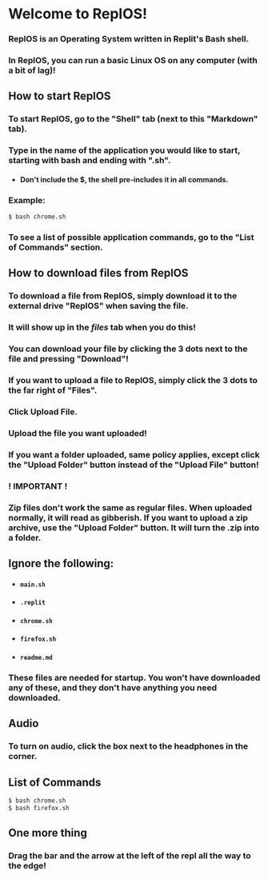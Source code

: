# Welcome to ReplOS!
### ReplOS is an Operating System written in Replit's Bash shell.
### In ReplOS, you can run a basic Linux OS on any computer (with a bit of lag)!
## How to start ReplOS
### To start ReplOS, go to the "Shell" tab (next to this "Markdown" tab).
### Type in the name of the application you would like to start, starting with bash and ending with ".sh".
* #### Don't include the $, the shell pre-includes it in all commands.
### Example:
```Bash
$ bash chrome.sh
```
### To see a list of possible application commands, go to the "List of Commands" section.
## How to download files from ReplOS
### To download a file from ReplOS, simply download it to the external drive "ReplOS" when saving the file.
### It will show up in the _files_ tab when you do this!
### You can download your file by clicking the 3 dots next to the file and pressing "Download"!
### If you want to upload a file to ReplOS, simply click the 3 dots to the far right of "Files".
### Click Upload File.
### Upload the file you want uploaded!
### If you want a folder uploaded, same policy applies, except click the "Upload Folder" button instead of the "Upload File" button!
### __! IMPORTANT !__
### Zip files don't work the same as regular files. When uploaded normally, it will read as gibberish. If you want to upload a zip archive, use the "Upload Folder" button. It will turn the .zip into a folder.
## Ignore the following:
* #### `main.sh`
* #### `.replit`
* #### `chrome.sh`
* #### `firefox.sh`
* #### `readme.md`
### These files are needed for startup. You won't have downloaded any of these, and they don't have anything you need downloaded.
## Audio
### To turn on audio, click the box next to the headphones in the corner.
## List of Commands
```Bash
$ bash chrome.sh
$ bash firefox.sh
```
## One more thing
### Drag the bar and the arrow at the left of the repl all the way to the edge!